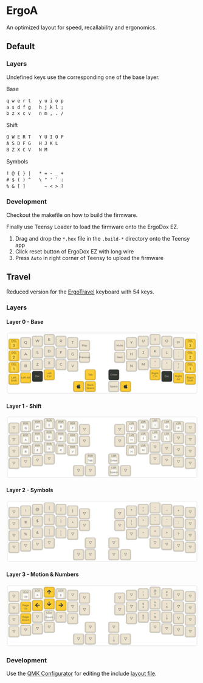 # ErgoA

An optimized layout for speed, recallability and ergonomics.


## Default

### Layers

Undefined keys use the corresponding one of the base layer.

Base
```txt
q w e r t   y u i o p
a s d f g   h j k l ;
b z x c v   n m , . /
```

Shift
```txt
Q W E R T   Y U I O P
A S D F G   H J K L
B Z X C V   N M
```

Symbols
```txt
! @ { } |   * = - _ +
# $ ( ) ^   \ " ' ` :
% & [ ]       ~ < > ?
```

### Development

Checkout the makefile on how to build the firmware.

Finally use Teensy Loader to load the firmware onto the ErgoDox EZ.

1. Drag and drop the `*.hex` file in the `.build-*` directory
  onto the Teensy app
1. Click reset button of ErgoDox EZ with long wire
1. Press `Auto` in right corner of Teensy to upload the firmware


## Travel

Reduced version for the
[ErgoTravel](https://github.com/jpconstantineau/ErgoTravel) keyboard
with 54 keys.


### Layers

#### Layer 0 - Base

![Layer 0](ErgoTravel/layer_0.png)


#### Layer 1 - Shift

![Layer 1](ErgoTravel/layer_1.png)


#### Layer 2 - Symbols

![Layer 2](ErgoTravel/layer_2.png)


#### Layer 3 - Motion & Numbers

![Layer 3](ErgoTravel/layer_3.png)


### Development

Use the [QMK Configurator](https://config.qmk.fm) for editing the
include [layout file](./ergoa_travel.json).

